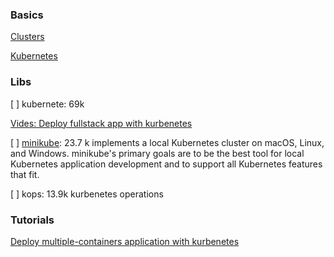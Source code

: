 ### Basics

[Clusters](clusters)

[Kubernetes](Kubernetes)

### Libs

[ ] kubernete: 69k

[Vides: Deploy fullstack app with kurbenetes](https://www.youtube.com/watch?v=yznvWW_L7AA)

[ ] [minikube](minikube): 23.7 k 
implements a local Kubernetes cluster on macOS, Linux, and
Windows. minikube's primary goals are to be the best tool for local
Kubernetes application development and to support all Kubernetes
features that fit.

[ ] kops: 13.9k kurbenetes operations

### Tutorials

[Deploy multiple-containers application with kurbenetes](https://www.youtube.com/watch?v=OVVGwc90guo)
